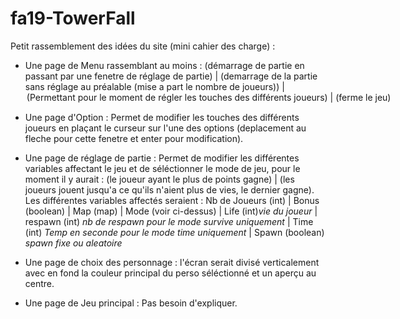 # fa19-TowerFall

Petit rassemblement des idées du site (mini cahier des charge) :

- Une page de Menu rassemblant au moins : <GAME> (démarrage de partie en passant par une fenetre de réglage de partie) | <FastGame> (demarrage de la partie sans réglage au préalable (mise a part le nombre de joueurs)) | <Option> (Permettant pour le moment de régler les touches des différents joueurs) | <Exit> (ferme le jeu)

- Une page d'Option : Permet de modifier les touches des différents joueurs en plaçant le curseur sur l'une des options (deplacement au fleche pour cette fenetre et enter pour modification).

- Une page de réglage de partie : Permet de modifier les différentes variables affectant le jeu et de séléctionner le mode de jeu, pour le moment il y aurait : <Time-mode> (le joueur ayant le plus de points gagne) | <Survive-mode> (les joueurs jouent jusqu'a ce qu'ils n'aient plus de vies, le dernier gagne).
Les différentes variables affectés seraient : Nb de Joueurs (int) | Bonus (boolean) | Map (map) | Mode (voir ci-dessus) | Life (int)*vie du joueur* | respawn (int) *nb de respawn pour le mode survive uniquement* | Time (int) *Temp en seconde pour le mode time uniquement* | Spawn (boolean) *spawn fixe ou aleatoire*

- Une page de choix des personnage : l'écran serait divisé verticalement avec en fond la couleur principal du perso séléctionné et un aperçu au centre.

- Une page de Jeu principal : Pas besoin d'expliquer.
